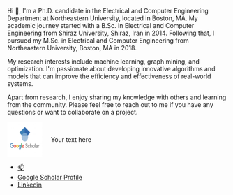 Hi 👋, I'm a Ph.D. candidate in the Electrical and Computer Engineering Department at Northeastern University, located in Boston, MA. My academic journey started with a B.Sc. in Electrical and Computer Engineering from Shiraz University, Shiraz, Iran in 2014. Following that, I pursued my M.Sc. in Electrical and Computer Engineering from Northeastern University, Boston, MA in 2018.

My research interests include machine learning, graph mining, and optimization. I'm passionate about developing innovative algorithms and models that can improve the efficiency and effectiveness of real-world systems.

Apart from research, I enjoy sharing my knowledge with others and learning from the community. Please feel free to reach out to me if you have any questions or want to collaborate on a project.

<ul style="list-style-type: none; padding: 0;">
  <li style="display: flex; align-items: center; margin-bottom: 10px; line-height: 0.5;">
    <img src="https://github.com/shayestehfard/shayestehfard/blob/main/google-scholar4372.jpg" alt="Logo" width="80" height="80" style="margin-right: 20px; vertical-align: middle;">
    <span style="vertical-align: middle;">Your text here</span>
  </li>
</ul>


- [📫](sh.kimia124@gmail.com)
- [Google Scholar Profile](https://scholar.google.com/citations?user=KDDHIEIAAAAJ&hl=en)
- [Linkedin](https://www.linkedin.com/in/kimia-shayestehfard-5814a775/)




